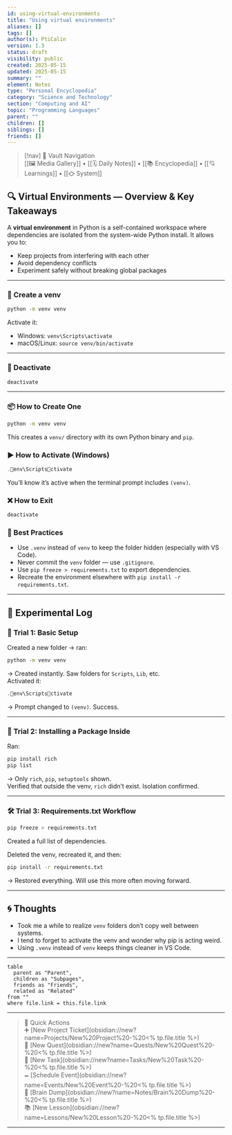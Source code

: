 ```yaml
---
id: using-virtual-environments
title: "Using virtual environments"
aliases: []
tags: []
author(s): PtiCalin
version: 1.3
status: draft
visibility: public
created: 2025-05-15
updated: 2025-05-15
summary: ""
element: Notes
type: "Personal Encyclopedia"
category: "Science and Technology"
section: "Computing and AI"
topic: "Programming Languages"
parent: ""
children: []
siblings: []
friends: []
---
```

> [!nav] 🧱 Vault Navigation  
> [[🖼 Media Gallery]] • [[🗓 Daily Notes]] • [[📚 Encyclopedia]] • [[💘 Learnings]] • [[⛮  System]]

## 🔍 Virtual Environments — Overview & Key Takeaways

A **virtual environment** in Python is a self-contained workspace where dependencies are isolated from the system-wide Python install. It allows you to:

- Keep projects from interfering with each other
- Avoid dependency conflicts
- Experiment safely without breaking global packages

---

### 🧱 Create a venv

```bash
python -m venv venv
```

Activate it:

- Windows: `venv\Scripts\activate`
- macOS/Linux: `source venv/bin/activate`

---

### 🔄 Deactivate

```bash
deactivate
```

---

### 📦 How to Create One

```bash
python -m venv venv
```

This creates a `venv/` directory with its own Python binary and `pip`.

### ▶️ How to Activate (Windows)

```powershell
.env\Scriptsctivate
```

You’ll know it’s active when the terminal prompt includes `(venv)`.

### ❌ How to Exit

```bash
deactivate
```

### 🧠 Best Practices

- Use `.venv` instead of `venv` to keep the folder hidden (especially with VS Code).
- Never commit the `venv` folder — use `.gitignore`.
- Use `pip freeze > requirements.txt` to export dependencies.
- Recreate the environment elsewhere with `pip install -r requirements.txt`.

---

## 🧪 Experimental Log

### 🧱 Trial 1: Basic Setup

Created a new folder → ran:

```bash
python -m venv venv
```

→ Created instantly. Saw folders for `Scripts`, `Lib`, etc.  
Activated it:

```powershell
.env\Scriptsctivate
```

→ Prompt changed to `(venv)`. Success.

---

### 🧪 Trial 2: Installing a Package Inside

Ran:

```bash
pip install rich
pip list
```

→ Only `rich`, `pip`, `setuptools` shown.  
Verified that outside the venv, `rich` didn’t exist. Isolation confirmed.

---

### 🛠 Trial 3: Requirements.txt Workflow

```bash
pip freeze > requirements.txt
```

Created a full list of dependencies.

Deleted the venv, recreated it, and then:

```bash
pip install -r requirements.txt
```

→ Restored everything. Will use this more often moving forward.

---

## 🌀 Thoughts

- Took me a while to realize `venv` folders don’t copy well between systems.
- I tend to forget to activate the venv and wonder why pip is acting weird.
- Using `.venv` instead of `venv` keeps things cleaner in VS Code.

---

```dataview
table
  parent as "Parent",
  children as "Subpages",
  friends as "Friends",
  related as "Related"
from ""
where file.link = this.file.link
```

---

> 🌛 Quick Actions  
> ➕ [New Project Ticket](obsidian://new?name=Projects/New%20Project%20-%20<% tp.file.title %>)  
> 🌹 [New Quest](obsidian://new?name=Quests/New%20Quest%20-%20<% tp.file.title %>)  
> 🎯 [New Task](obsidian://new?name=Tasks/New%20Task%20-%20<% tp.file.title %>)  
> 🗕 [Schedule Event](obsidian://new?name=Events/New%20Event%20-%20<% tp.file.title %>)  
> 📝 [Brain Dump](obsidian://new?name=Notes/Brain%20Dump%20-%20<% tp.file.title %>)  
> 📚 [New Lesson](obsidian://new?name=Lessons/New%20Lesson%20-%20<% tp.file.title %>)

---
